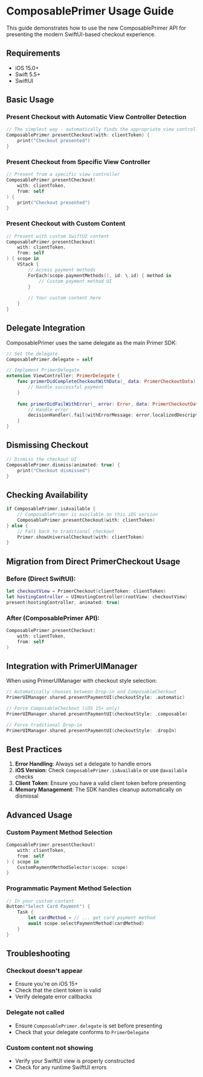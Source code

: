 # ComposablePrimer Usage Guide

This guide demonstrates how to use the new ComposablePrimer API for presenting the modern SwiftUI-based checkout experience.

## Requirements

- iOS 15.0+
- Swift 5.5+
- SwiftUI

## Basic Usage

### Present Checkout with Automatic View Controller Detection

```swift
// The simplest way - automatically finds the appropriate view controller
ComposablePrimer.presentCheckout(with: clientToken) {
    print("Checkout presented")
}
```

### Present Checkout from Specific View Controller

```swift
// Present from a specific view controller
ComposablePrimer.presentCheckout(
    with: clientToken,
    from: self
) {
    print("Checkout presented")
}
```

### Present Checkout with Custom Content

```swift
// Present with custom SwiftUI content
ComposablePrimer.presentCheckout(
    with: clientToken,
    from: self
) { scope in
    VStack {
        // Access payment methods
        ForEach(scope.paymentMethods(), id: \.id) { method in
            // Custom payment method UI
        }
        
        // Your custom content here
    }
}
```

## Delegate Integration

ComposablePrimer uses the same delegate as the main Primer SDK:

```swift
// Set the delegate
ComposablePrimer.delegate = self

// Implement PrimerDelegate
extension ViewController: PrimerDelegate {
    func primerDidCompleteCheckoutWithData(_ data: PrimerCheckoutData) {
        // Handle successful payment
    }
    
    func primerDidFailWithError(_ error: Error, data: PrimerCheckoutData?, decisionHandler: @escaping (PrimerErrorDecision) -> Void) {
        // Handle error
        decisionHandler(.fail(withErrorMessage: error.localizedDescription))
    }
}
```

## Dismissing Checkout

```swift
// Dismiss the checkout UI
ComposablePrimer.dismiss(animated: true) {
    print("Checkout dismissed")
}
```

## Checking Availability

```swift
if ComposablePrimer.isAvailable {
    // ComposablePrimer is available on this iOS version
    ComposablePrimer.presentCheckout(with: clientToken)
} else {
    // Fall back to traditional checkout
    Primer.showUniversalCheckout(with: clientToken)
}
```

## Migration from Direct PrimerCheckout Usage

### Before (Direct SwiftUI):
```swift
let checkoutView = PrimerCheckout(clientToken: clientToken)
let hostingController = UIHostingController(rootView: checkoutView)
present(hostingController, animated: true)
```

### After (ComposablePrimer API):
```swift
ComposablePrimer.presentCheckout(
    with: clientToken,
    from: self
)
```

## Integration with PrimerUIManager

When using PrimerUIManager with checkout style selection:

```swift
// Automatically chooses between Drop-in and ComposableCheckout
PrimerUIManager.shared.presentPaymentUI(checkoutStyle: .automatic)

// Force ComposableCheckout (iOS 15+ only)
PrimerUIManager.shared.presentPaymentUI(checkoutStyle: .composable)

// Force traditional Drop-in
PrimerUIManager.shared.presentPaymentUI(checkoutStyle: .dropIn)
```

## Best Practices

1. **Error Handling**: Always set a delegate to handle errors
2. **iOS Version**: Check `ComposablePrimer.isAvailable` or use `@available` checks
3. **Client Token**: Ensure you have a valid client token before presenting
4. **Memory Management**: The SDK handles cleanup automatically on dismissal

## Advanced Usage

### Custom Payment Method Selection

```swift
ComposablePrimer.presentCheckout(
    with: clientToken,
    from: self
) { scope in
    CustomPaymentMethodSelector(scope: scope)
}
```

### Programmatic Payment Method Selection

```swift
// In your custom content
Button("Select Card Payment") {
    Task {
        let cardMethod = // ... get card payment method
        await scope.selectPaymentMethod(cardMethod)
    }
}
```

## Troubleshooting

### Checkout doesn't appear
- Ensure you're on iOS 15+
- Check that the client token is valid
- Verify delegate error callbacks

### Delegate not called
- Ensure `ComposablePrimer.delegate` is set before presenting
- Check that your delegate conforms to `PrimerDelegate`

### Custom content not showing
- Verify your SwiftUI view is properly constructed
- Check for any runtime SwiftUI errors